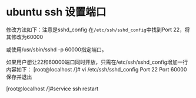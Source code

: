 # ubuntu ssh 设置端口

修改方法如下：注意是sshd_config
在`/etc/ssh/sshd_config`中找到Port 22，将其修改为60000

或使用/usr/sbin/sshd -p 60000指定端口。

如果用户想让22和60000端口同时开放，只需在/etc/ssh/sshd_config增加一行内容如下：
[root@localhost /]# vi /etc/ssh/sshd_config
Port 22
Port 60000
保存并退出

[root@localhost /]#service ssh restart